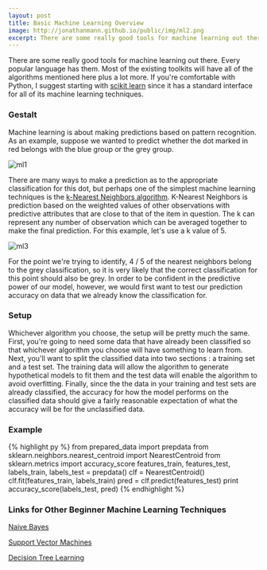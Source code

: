```yaml
---
layout: post
title: Basic Machine Learning Overview
image: http://jonathanmann.github.io/public/img/ml2.png
excerpt: There are some really good tools for machine learning out there. Every popular language has them. Most of the existing toolkits will have all of the algorithms mentioned here plus a lot more. If you're comfortable with Python, I suggest starting with scikit learn since it has a standard interface for all of its machine learning techniques.  
---
```


There are some really good tools for machine learning out there. Every popular language has them. Most of the existing toolkits will have all of the algorithms mentioned here plus a lot more. If you're comfortable with Python, I suggest starting with [scikit learn](http://scikit-learn.org/stable/) since it has a standard interface for all of its machine learning techniques.

### Gestalt

Machine learning is about making predictions based on pattern recognition. As an example, suppose we wanted to predict whether the dot marked in red belongs with the blue group or the grey group.

![ml1](http://jonathanmann.github.io/public/img/ml1.png)

There are many ways to make a prediction as to the appropriate classification for this dot, but perhaps one of the simplest machine learning techniques is the [k-Nearest Neighbors algorithm](https://en.wikipedia.org/wiki/K-nearest_neighbors_algorithm). K-Nearest Neighbors is prediction based on the weighted values of other observations with predictive attributes that are close to that of the item in question. The k can represent any number of observation which can be averaged together to make the final prediction. For this example, let's use a k value of 5.  

![ml3](http://jonathanmann.github.io/public/img/ml3.png)

For the point we're trying to identify, 4 / 5 of the nearest neighbors belong to the grey classification, so it is very likely that the correct classification for this point should also be grey. In order to be confident in the predictive power of our model, however, we would first want to test our prediction accuracy on data that we already know the classification for. 

### Setup

Whichever algorithm you choose, the setup will be pretty much the same. First, you're going to need some data that have already been classified so that whichever algorithm you choose will have something to learn from. Next, you'll want to split the classified data into two sections : a training set and a test set. The training data will allow the algorithm to generate hypothetical models to fit them and the test data will enable the algorithm to avoid overfitting. Finally, since the the data in your training and test sets are already classified, the accuracy for how the model performs on the classified data should give a fairly reasonable expectation of what the accuracy will be for the unclassified data.

### Example 

{% highlight py %}
from prepared_data import prepdata
from sklearn.neighbors.nearest_centroid import NearestCentroid
from sklearn.metrics import accuracy_score
features_train, features_test, labels_train, labels_test = prepdata()
clf = NearestCentroid()
clf.fit(features_train, labels_train)
pred = clf.predict(features_test)
print accuracy_score(labels_test, pred)
{% endhighlight %}


### Links for Other Beginner Machine Learning Techniques

[Naive Bayes](https://en.wikipedia.org/wiki/Naive_Bayes_classifier)

[Support Vector Machines](https://en.wikipedia.org/wiki/Support_vector_machine)

[Decision Tree Learning](https://en.wikipedia.org/wiki/Decision_tree_learning)
